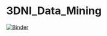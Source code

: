 # 3DNI_Data_Mining
[![Binder](https://mybinder.org/badge_logo.svg)](https://mybinder.org/v2/gh/chaimaouni/3DNI_Data_Mining/main)
